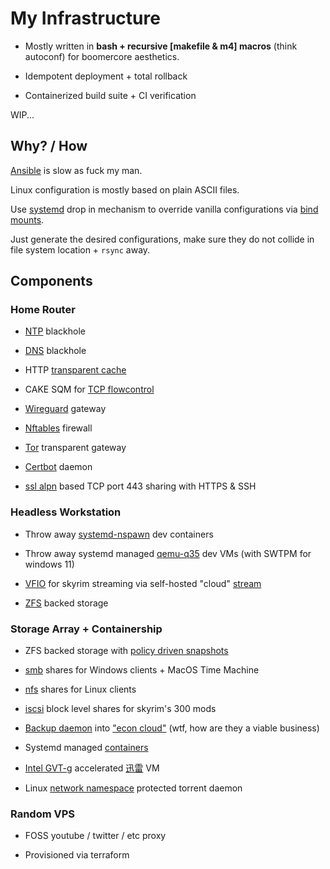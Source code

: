 # My Infrastructure

- Mostly written in **bash + recursive \[makefile & m4\] macros** (think autoconf) for boomercore aesthetics.

- Idempotent deployment + total rollback

- Containerized build suite + CI verification

WIP...

## Why? / How

[Ansible](https://www.ansible.com/) is slow as fuck my man.

Linux configuration is mostly based on plain ASCII files.

Use [systemd](https://systemd.network/systemd.unit.html) drop in mechanism to override vanilla configurations via [bind mounts](https://docs.docker.com/storage/bind-mounts/).

Just generate the desired configurations, make sure they do not collide in file system location + `rsync` away.

## Components

### Home Router

- [NTP](https://chrony-project.org/) blackhole

- [DNS](https://dnsmasq.org/) blackhole

- HTTP [transparent cache](http://www.squid-cache.org/)

- CAKE SQM for [TCP flowcontrol](https://www.bufferbloat.net/)

- [Wireguard](https://www.wireguard.com/) gateway

- [Nftables](https://wiki.nftables.org/) firewall

- [Tor](https://www.torproject.org/) transparent gateway

- [Certbot](https://certbot.eff.org/) daemon

- [ssl alpn](https://en.wikipedia.org/wiki/Application-Layer_Protocol_Negotiation) based TCP port 443 sharing with HTTPS & SSH

### Headless Workstation

- Throw away [systemd-nspawn](https://manpages.ubuntu.com/manpages/jammy/man1/systemd-nspawn.1.html) dev containers

- Throw away systemd managed [qemu-q35](https://www.qemu.org/docs/master/system/qemu-manpage.html?highlight=q35) dev VMs (with SWTPM for windows 11)

- [VFIO](https://www.kernel.org/doc/html/latest/driver-api/vfio.html) for skyrim streaming via self-hosted "cloud" [stream](https://github.com/LizardByte/Sunshine)

- [ZFS](https://openzfs.org/wiki/Main_Page) backed storage

### Storage Array + Containership

- ZFS backed storage with [policy driven snapshots](https://github.com/jimsalterjrs/sanoid)

- [smb](https://www.samba.org/) shares for Windows clients + MacOS Time Machine

- [nfs](https://ubuntu.com/server/docs/service-nfs) shares for Linux clients

- [iscsi](https://www.open-iscsi.com/) block level shares for skyrim's 300 mods

- [Backup daemon](https://rclone.org/) into ["econ cloud"](https://www.jottacloud.com/) (wtf, how are they a viable business)

- Systemd managed [containers](https://podman.io/)

- [Intel GVT-g](https://www.intel.com/content/www/us/en/support/articles/000093216/graphics/intel-uhd-graphics-family.html) accelerated [迅雷](https://www.xunlei.com/) VM

- Linux [network namespace](https://www.man7.org/linux/man-pages/man8/ip-netns.8.html) protected torrent daemon

### Random VPS

- FOSS youtube / twitter / etc proxy

- Provisioned via terraform
